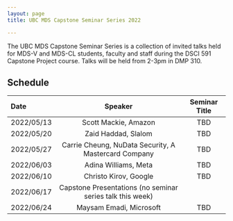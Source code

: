 ```yaml
---
layout: page
title: UBC MDS Capstone Seminar Series 2022

---
```


The UBC MDS Capstone Seminar Series is a collection of invited talks held for MDS-V and MDS-CL students, faculty and staff 
during the DSCI 591 Capstone Project course. Talks will be held from 2-3pm in DMP 310.

## Schedule

|Date|Speaker|Seminar Title|
|:---|:---:|:---:|
| 2022/05/13 | Scott Mackie, Amazon | TBD |
| 2022/05/20 | Zaid Haddad, Slalom | TBD |
| 2022/05/27 | Carrie Cheung, NuData Security, A Mastercard Company | TBD |
| 2022/06/03 | Adina Williams, Meta | TBD |
| 2022/06/10 | Christo Kirov, Google | TBD|
| 2022/06/17 | Capstone Presentations (no seminar series talk this week)| |
| 2022/06/24 | Maysam Emadi, Microsoft | TBD |

